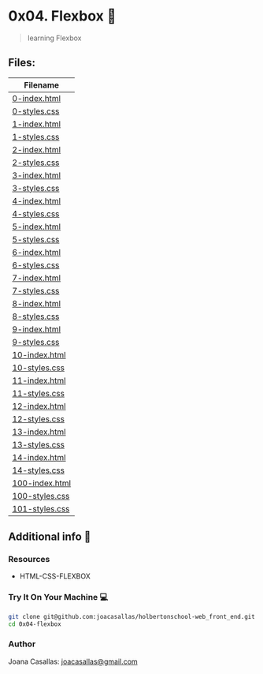 # 0x04. Flexbox :girl:

> learning Flexbox

## Files:

| Filename |
| ------ |
| [0-index.html](https://github.com/joacasallas/holbertonschool-web_front_end/blob/master/0x04-flexbox/0-index.html)|
| [0-styles.css](https://github.com/joacasallas/holbertonschool-web_front_end/blob/master/0x04-flexbox/0-styles.css)|
| [1-index.html](https://github.com/joacasallas/holbertonschool-web_front_end/blob/master/0x04-flexbox/1-index.html)|
| [1-styles.css](https://github.com/joacasallas/holbertonschool-web_front_end/blob/master/0x04-flexbox/1-styles.css)|
| [2-index.html](https://github.com/joacasallas/holbertonschool-web_front_end/blob/master/0x04-flexbox/2-index.html)|
| [2-styles.css](https://github.com/joacasallas/holbertonschool-web_front_end/blob/master/0x04-flexbox/2-styles.css)|
| [3-index.html](https://github.com/joacasallas/holbertonschool-web_front_end/blob/master/0x04-flexbox/3-index.html)|
| [3-styles.css](https://github.com/joacasallas/holbertonschool-web_front_end/blob/master/0x04-flexbox/3-styles.css)|
| [4-index.html](https://github.com/joacasallas/holbertonschool-web_front_end/blob/master/0x04-flexbox/4-index.html)|
| [4-styles.css](https://github.com/joacasallas/holbertonschool-web_front_end/blob/master/0x04-flexbox/4-styles.css)|
| [5-index.html](https://github.com/joacasallas/holbertonschool-web_front_end/blob/master/0x04-flexbox/5-index.html)|
| [5-styles.css](https://github.com/joacasallas/holbertonschool-web_front_end/blob/master/0x04-flexbox/5-styles.css)|
| [6-index.html](https://github.com/joacasallas/holbertonschool-web_front_end/blob/master/0x04-flexbox/6-index.html)|
| [6-styles.css](https://github.com/joacasallas/holbertonschool-web_front_end/blob/master/0x04-flexbox/6-styles.css)|
| [7-index.html](https://github.com/joacasallas/holbertonschool-web_front_end/blob/master/0x04-flexbox/7-index.html)|
| [7-styles.css](https://github.com/joacasallas/holbertonschool-web_front_end/blob/master/0x04-flexbox/7-styles.css)|
| [8-index.html](https://github.com/joacasallas/holbertonschool-web_front_end/blob/master/0x04-flexbox/8-index.html)|
| [8-styles.css](https://github.com/joacasallas/holbertonschool-web_front_end/blob/master/0x04-flexbox/8-styles.css)|
| [9-index.html](https://github.com/joacasallas/holbertonschool-web_front_end/blob/master/0x04-flexbox/9-index.html)|
| [9-styles.css](https://github.com/joacasallas/holbertonschool-web_front_end/blob/master/0x04-flexbox/9-styles.css)|
| [10-index.html](https://github.com/joacasallas/holbertonschool-web_front_end/blob/master/0x04-flexbox/10-index.html)|
| [10-styles.css](https://github.com/joacasallas/holbertonschool-web_front_end/blob/master/0x04-flexbox/10-styles.css)|
| [11-index.html](https://github.com/joacasallas/holbertonschool-web_front_end/blob/master/0x04-flexbox/11-index.html)|
| [11-styles.css](https://github.com/joacasallas/holbertonschool-web_front_end/blob/master/0x04-flexbox/11-styles.css)|
| [12-index.html](https://github.com/joacasallas/holbertonschool-web_front_end/blob/master/0x04-flexbox/12-index.html)|
| [12-styles.css](https://github.com/joacasallas/holbertonschool-web_front_end/blob/master/0x04-flexbox/12-styles.css)|
| [13-index.html](https://github.com/joacasallas/holbertonschool-web_front_end/blob/master/0x04-flexbox/13-index.html)|
| [13-styles.css](https://github.com/joacasallas/holbertonschool-web_front_end/blob/master/0x04-flexbox/13-styles.css)|
| [14-index.html](https://github.com/joacasallas/holbertonschool-web_front_end/blob/master/0x04-flexbox/14-index.html)|
| [14-styles.css](https://github.com/joacasallas/holbertonschool-web_front_end/blob/master/0x04-flexbox/14-styles.css)|
| [100-index.html](https://github.com/joacasallas/holbertonschool-web_front_end/blob/master/0x04-flexbox/100-index.html)|
| [100-styles.css](https://github.com/joacasallas/holbertonschool-web_front_end/blob/master/0x04-flexbox/100-styles.css)|
| [101-styles.css](https://github.com/joacasallas/holbertonschool-web_front_end/blob/master/0x04-flexbox/101-styles.css)|


## Additional info :construction:
### Resources

- HTML-CSS-FLEXBOX

### Try It On Your Machine :computer:
```bash
git clone git@github.com:joacasallas/holbertonschool-web_front_end.git
cd 0x04-flexbox
```

### Author
Joana Casallas: joacasallas@gmail.com
